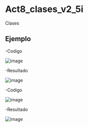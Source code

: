 # Act8_clases_v2_5i
Clases

## Ejemplo

-Codigo

![image](https://github.com/user-attachments/assets/785eed4c-8fca-4f8b-a5d8-0c82a45e7746)

-Resultado

![image](https://github.com/user-attachments/assets/9fa90870-a15e-4e95-ba99-88334f7d868e)

-Codigo

![image](https://github.com/user-attachments/assets/9deada3e-3e3c-4db1-bbd8-2602c1e81f42)

-Resultado

![image](https://github.com/user-attachments/assets/c9249c6f-856d-49c8-9f7e-f8548e0f34bd)
